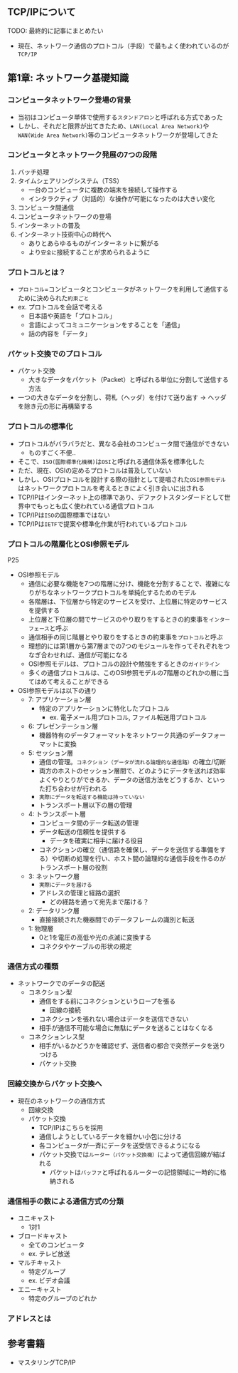 ## TCP/IPについて

TODO: 最終的に記事にまとめたい

- 現在、ネットワーク通信のプロトコル（手段）で最もよく使われているのが`TCP/IP`

## 第1章: ネットワーク基礎知識

### コンピュータネットワーク登場の背景

- 当初はコンピュータ単体で使用する`スタンドアロン`と呼ばれる方式であった
- しかし、それだと限界が出てきたため、`LAN(Local Area Network)`や`WAN(Wide Area Network)`等のコンピュータネットワークが登場してきた

### コンピュータとネットワーク発展の7つの段階

1. バッチ処理
2. タイムシェアリングシステム（TSS）
    - 一台のコンピュータに複数の端末を接続して操作する
    - インタラクティブ（対話的）な操作が可能になったのは大きい変化
3. コンピュータ間通信
4. コンピュータネットワークの登場
5. インターネットの普及
6. インターネット技術中心の時代へ
    - ありとあらゆるものがインターネットに繋がる
    - より`安全に`接続することが求められるように

### プロトコルとは？

- `プロトコル`=コンピュータとコンピュータがネットワークを利用して通信するために決められた`約束ごと`
- ex. プロトコルを会話で考える
    - 日本語や英語を「プロトコル」
    - 言語によってコミュニケーションをすることを「通信」
    - 話の内容を「データ」

### パケット交換でのプロトコル

- パケット交換
    - 大きなデータをパケット（Packet）と呼ばれる単位に分割して送信する方法
- 一つの大きなデータを分割し、荷札（ヘッダ）を付けて送り出す -> ヘッダを除き元の形に再構築する

### プロトコルの標準化

- プロトコルがバラバラだと、異なる会社のコンピュータ間で通信ができない
    - ものすごく不便..
- そこで、`ISO(国際標準化機構)`は`OSI`と呼ばれる通信体系を標準化した
- ただ、現在、OSIの定めるプロトコルは普及していない
- しかし、OSIプロトコルを設計する際の指針として提唱された`OSI参照モデル`はネットワークプロトコルを考えるときによく引き合いに出される
- TCP/IPはインターネット上の標準であり、デファクトスタンダードとして世界中でもっとも広く使われている通信プロトコル
- TCP/IPは`ISO`の国際標準ではない
- TCP/IPは`IETF`で提案や標準化作業が行われているプロトコル

### プロトコルの階層化とOSI参照モデル

P25

- OSI参照モデル
    - 通信に必要な機能を7つの階層に分け、機能を分割することで、複雑になりがちなネットワークプロトコルを単純化するためのモデル
    - 各階層は、下位層から特定のサービスを受け、上位層に特定のサービスを提供する
    - 上位層と下位層の間でサービスのやり取りをするときの約束事を`インターフェース`と呼ぶ
    - 通信相手の同じ階層とやり取りをするときの約束事を`プロトコル`と呼ぶ
    - 理想的には第1層から第7層までの7つのモジュールを作ってそれぞれをつなぎ合わせれば、通信が可能になる
    - OSI参照モデルは、プロトコルの設計や勉強をするときの`ガイドライン`
    - 多くの通信プロトコルは、このOSI参照モデルの7階層のどれかの層に当てはめて考えることができる
- OSI参照モデルは以下の通り
    - 7: アプリケーション層
        - 特定のアプリケーションに特化したプロトコル
            - ex. 電子メール用プロトコル, ファイル転送用プロトコル
    - 6: プレゼンテーション層
        - 機器特有のデータフォーマットをネットワーク共通のデータフォーマットに変換
    - 5: セッション層
        - 通信の管理。`コネクション（データが流れる論理的な通信路）`の確立/切断
        - 両方のホストのセッション層間で、どのようにデータを送れば効率よくやりとりができるか、データの送信方法をどうするか、といった打ち合わせが行われる
        - `実際にデータを転送する機能は持っていない`
        - トランスポート層以下の層の管理
    - 4: トランスポート層
        - コンピュータ間のデータ転送の管理
        - データ転送の信頼性を提供する
            - データを確実に相手に届ける役目
        - コネクションの確立（通信路を確保し、データを送信する準備をする）や切断の処理を行い、ホスト間の論理的な通信手段を作るのがトランスポート層の役割
    - 3: ネットワーク層
        - `実際にデータを届ける`
        - アドレスの管理と経路の選択
            - どの経路を通って宛先まで届ける？
    - 2: データリンク層
        - 直接接続された機器間でのデータフレームの識別と転送
    - 1: 物理層
        - 0と1を電圧の高低や光の点滅に変換する
        - コネクタやケーブルの形状の規定

### 通信方式の種類

- ネットワークでのデータの配送
    - コネクション型
        - 通信をする前にコネクションというロープを張る
            - 回線の接続
        - コネクションを張れない場合はデータを送信できない
        - 相手が通信不可能な場合に無駄にデータを送ることはなくなる
    - コネクションレス型
        - 相手がいるかどうかを確認せず、送信者の都合で突然データを送りつける
        - パケット交換

### 回線交換からパケット交換へ

- 現在のネットワークの通信方式
    - 回線交換
    - パケット交換
        - TCP/IPはこちらを採用
        - 通信しようとしているデータを細かい小包に分ける
        - 各コンピュータが一斉にデータを送受信できるようになる
        - パケット交換では`ルーター（パケット交換機）`によって通信回線が結ばれる
            - パケットは`バッファ`と呼ばれるルーターの記憶領域に一時的に格納される

### 通信相手の数による通信方式の分類

- ユニキャスト
    - 1対1
- ブロードキャスト
    - 全てのコンピュータ
    - ex. テレビ放送
- マルチキャスト
    - 特定グループ
    - ex. ビデオ会議
- エニーキャスト
    - 特定のグループのどれか

### アドレスとは

## 参考書籍

- マスタリングTCP/IP